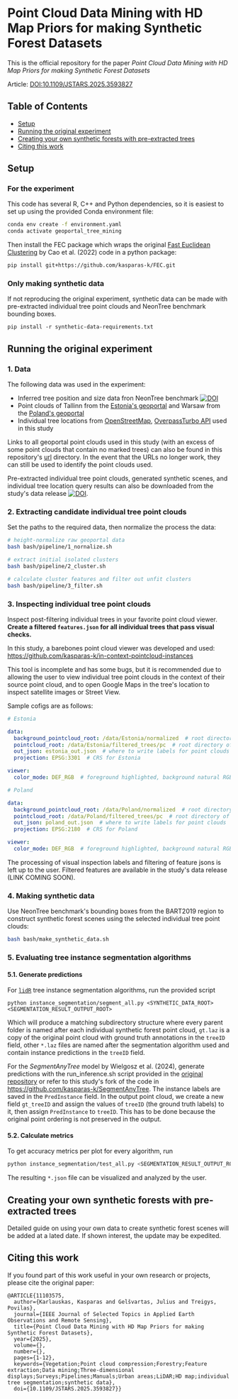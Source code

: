 # Point Cloud Data Mining with HD Map Priors for making Synthetic Forest Datasets

This is the official repository for the paper *Point Cloud Data Mining with HD Map Priors for making Synthetic Forest Datasets* 

Article:  [DOI:10.1109/JSTARS.2025.3593827](https://doi.org/10.1109/JSTARS.2025.3593827)

## Table of Contents

- [Setup](#setup)
- [Running the original experiment](#running-the-original-experiment) 
- [Creating your own synthetic forests with pre-extracted trees](#creating-your-own-synthetic-forests-with-pre-extracted-trees)
- [Citing this work](#citing-this-work)

## Setup

### For the experiment
This code has several R, C++ and Python dependencies, so it is easiest to set up using the provided Conda environment file:

```bash
conda env create -f environment.yaml
conda activate geoportal_tree_mining
```

Then install the FEC package which wraps the original [Fast Euclidean Clustering](https://github.com/YizhenLAO/FEC) by Cao et al. (2022) code in a python package:
```bash
pip install git+https://github.com/kasparas-k/FEC.git
```

### Only making synthetic data
If not reproducing the original experiment, synthetic data can be made with pre-extracted individual tree point clouds and NeonTree benchmark bounding boxes.

```
pip install -r synthetic-data-requirements.txt
```

## Running the original experiment

### 1. Data

The following data was used in the experiment:
- Inferred tree position and size data fron NeonTree benchmark [![DOI](https://zenodo.org/badge/DOI/10.5281/zenodo.4770593.svg)](https://doi.org/10.5281/zenodo.4770593)
- Point clouds of Tallinn from the [Estonia's geoportal](https://geoportaal.maaamet.ee/eng/spatial-data/elevation-data-p308.html) and Warsaw from the [Poland's geoportal](https://www.geoportal.gov.pl/en/data/lidar-measurements-lidar/)
- Individual tree locations from [OpenStreetMap](https://www.openstreetmap.org/), [OverpassTurbo API](https://overpass-turbo.eu/) used in this study

Links to all geoportal point clouds used in this study (with an excess of some point clouds that contain no marked trees) can also be found in this repository's [url](url) directory. In the event that the URLs no longer work, they can still be used to identify the point clouds used.

Pre-extracted individual tree point clouds, generated synthetic scenes, and individual tree location query results can also be downloaded from the study's data release [![DOI](https://zenodo.org/badge/DOI/10.5281/zenodo.16467712.svg)](https://doi.org/10.5281/zenodo.16467712).

### 2. Extracting candidate individual tree point clouds

Set the paths to the required data, then normalize the process the data:
```bash
# height-normalize raw geoportal data
bash bash/pipeline/1_nornalize.sh

# extract initial isolated clusters
bash bash/pipeline/2_cluster.sh

# calculate cluster features and filter out unfit clusters
bash bash/pipeline/3_filter.sh
```

### 3. Inspecting individual tree point clouds

Inspect post-filtering individual trees in your favorite point cloud viewer. **Create a filtered `features.json` for all individual trees that pass visual checks.**

In this study, a barebones point cloud viewer was developed and used: https://github.com/kasparas-k/in-context-pointcloud-instances

This tool is incomplete and has some bugs, but it is recommended due to allowing the user to view individual tree point clouds in the context of their source point cloud, and to open Google Maps in the tree's location to inspect satellite images or Street View.

Sample cofigs are as follows:

```yaml
# Estonia

data:
  background_pointcloud_root: /data/Estonia/normalized  # root directory of the source normalized point clouds
  pointcloud_root: /data/Estonia/filtered_trees/pc  # root directory of filtered individual tree point clouds
  out_json: estonia_out.json  # where to write labels for point clouds
  projection: EPSG:3301  # CRS for Estonia

viewer:
  color_mode: DEF_RGB  # foreground highlighted, background natural RGB
```

```yaml
# Poland

data:
  background_pointcloud_root: /data/Poland/normalized  # root directory of the source normalized point clouds
  pointcloud_root: /data/Poland/filtered_trees/pc  # root directory of filtered individual tree point clouds
  out_json: poland_out.json  # where to write labels for point clouds
  projection: EPSG:2180  # CRS for Poland

viewer:
  color_mode: DEF_RGB  # foreground highlighted, background natural RGB
```

The processing of visual inspection labels and filtering of feature jsons is left up to the user. Filtered features are available in the study's data release (LINK COMING SOON).

### 4. Making synthetic data

Use NeonTree benchmark's bounding boxes from the BART2019 region to construct synthetic forest scenes using the selected individual tree point clouds:

```bash
bash bash/make_synthetic_data.sh
```

### 5. Evaluating tree instance segmentation algorithms

#### 5.1. Generate predictions
For [`lidR`](https://github.com/r-lidar/lidR) tree instance segmentation algorithms, run the provided script

```
python instance_segmentation/segment_all.py <SYNTHETIC_DATA_ROOT> <SEGMENTATION_RESULT_OUTPUT_ROOT>
```

Which will produce a matching subdirectory structure where every parent folder is named after each individual synthetic forest point cloud, `gt.laz` is a copy of the original point cloud with ground truth annotations in the `treeID` field, other `*.laz` files are named after the segmentation algorithm used and contain instance predictions in the `treeID` field.

For the *SegmentAnyTree* model by Wielgosz et al. (2024), generate predictions with the run_inference.sh script provided in the [original repository](https://github.com/SmartForest-no/SegmentAnyTree/tree/main) or refer to this study's fork of the code in https://github.com/kasparas-k/SegmentAnyTree. The instance labels are saved in the `PredInstance` field. In the output point cloud, we create a new field `gt_treeID` and assign the values of `treeID` (the ground truth labels) to it, then assign `PredInstance` to `treeID`. This has to be done because the original point ordering is not preserved in the output. 

#### 5.2. Calculate metrics

To get accuracy metrics per plot for every algorithm, run

```bash
python instance_segmentation/test_all.py <SEGMENTATION_RESULT_OUTPUT_ROOT> <EVALUATION_METRIC_JSON>
```

The resulting `*.json` file can be visualized and analyzed by the user.

## Creating your own synthetic forests with pre-extracted trees

Detailed guide on using your own data to create synthetic forest scenes will be added at a lated date. If shown interest, the update may be expedited.

## Citing this work

If you found part of this work useful in your own research or projects, please cite the original paper:

```
@ARTICLE{11103575,
  author={Karlauskas, Kasparas and Gelšvartas, Julius and Treigys, Povilas},
  journal={IEEE Journal of Selected Topics in Applied Earth Observations and Remote Sensing}, 
  title={Point Cloud Data Mining with HD Map Priors for making Synthetic Forest Datasets}, 
  year={2025},
  volume={},
  number={},
  pages={1-12},
  keywords={Vegetation;Point cloud compression;Forestry;Feature extraction;Data mining;Three-dimensional displays;Surveys;Pipelines;Manuals;Urban areas;LiDAR;HD map;individual tree segmentation;synthetic data},
  doi={10.1109/JSTARS.2025.3593827}}
```
